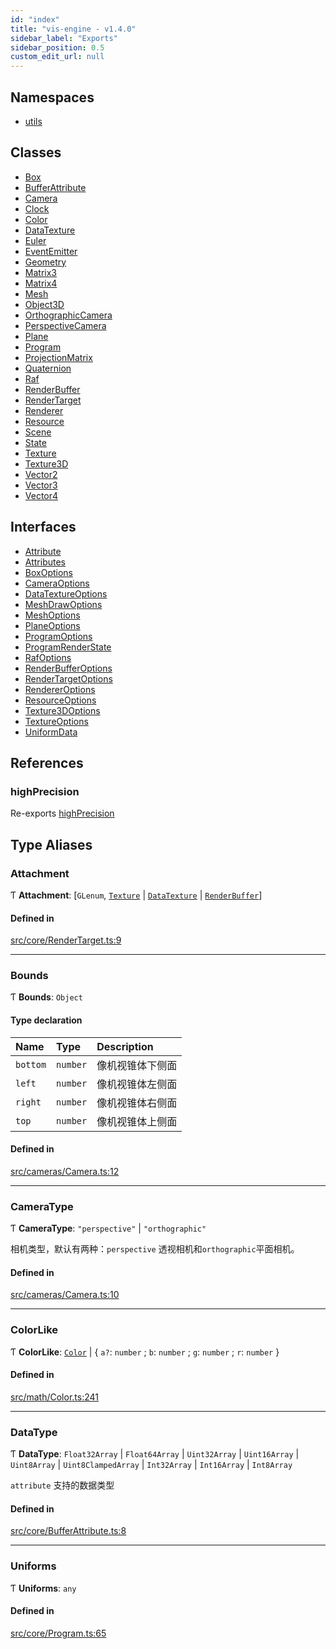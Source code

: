 ```yaml
---
id: "index"
title: "vis-engine - v1.4.0"
sidebar_label: "Exports"
sidebar_position: 0.5
custom_edit_url: null
---
```


## Namespaces

- [utils](namespaces/utils.md)

## Classes

- [Box](classes/Box.md)
- [BufferAttribute](classes/BufferAttribute.md)
- [Camera](classes/Camera.md)
- [Clock](classes/Clock.md)
- [Color](classes/Color.md)
- [DataTexture](classes/DataTexture.md)
- [Euler](classes/Euler.md)
- [EventEmitter](classes/EventEmitter.md)
- [Geometry](classes/Geometry.md)
- [Matrix3](classes/Matrix3.md)
- [Matrix4](classes/Matrix4.md)
- [Mesh](classes/Mesh.md)
- [Object3D](classes/Object3D.md)
- [OrthographicCamera](classes/OrthographicCamera.md)
- [PerspectiveCamera](classes/PerspectiveCamera.md)
- [Plane](classes/Plane.md)
- [Program](classes/Program.md)
- [ProjectionMatrix](classes/ProjectionMatrix.md)
- [Quaternion](classes/Quaternion.md)
- [Raf](classes/Raf.md)
- [RenderBuffer](classes/RenderBuffer.md)
- [RenderTarget](classes/RenderTarget.md)
- [Renderer](classes/Renderer.md)
- [Resource](classes/Resource.md)
- [Scene](classes/Scene.md)
- [State](classes/State.md)
- [Texture](classes/Texture.md)
- [Texture3D](classes/Texture3D.md)
- [Vector2](classes/Vector2.md)
- [Vector3](classes/Vector3.md)
- [Vector4](classes/Vector4.md)

## Interfaces

- [Attribute](interfaces/Attribute.md)
- [Attributes](interfaces/Attributes.md)
- [BoxOptions](interfaces/BoxOptions.md)
- [CameraOptions](interfaces/CameraOptions.md)
- [DataTextureOptions](interfaces/DataTextureOptions.md)
- [MeshDrawOptions](interfaces/MeshDrawOptions.md)
- [MeshOptions](interfaces/MeshOptions.md)
- [PlaneOptions](interfaces/PlaneOptions.md)
- [ProgramOptions](interfaces/ProgramOptions.md)
- [ProgramRenderState](interfaces/ProgramRenderState.md)
- [RafOptions](interfaces/RafOptions.md)
- [RenderBufferOptions](interfaces/RenderBufferOptions.md)
- [RenderTargetOptions](interfaces/RenderTargetOptions.md)
- [RendererOptions](interfaces/RendererOptions.md)
- [ResourceOptions](interfaces/ResourceOptions.md)
- [Texture3DOptions](interfaces/Texture3DOptions.md)
- [TextureOptions](interfaces/TextureOptions.md)
- [UniformData](interfaces/UniformData.md)

## References

### highPrecision

Re-exports [highPrecision](namespaces/utils.md#highprecision)

## Type Aliases

### Attachment

Ƭ **Attachment**: [`GLenum`, [`Texture`](classes/Texture.md) \| [`DataTexture`](classes/DataTexture.md) \| [`RenderBuffer`](classes/RenderBuffer.md)]

#### Defined in

[src/core/RenderTarget.ts:9](https://github.com/sakitam-gis/vis-engine/blob/master/src/core/RenderTarget.ts?at&#x3D;1f7cbec#line&#x3D;9)

___

### Bounds

Ƭ **Bounds**: `Object`

#### Type declaration

| Name | Type | Description |
| :------ | :------ | :------ |
| `bottom` | `number` | 像机视锥体下侧面 |
| `left` | `number` | 像机视锥体左侧面 |
| `right` | `number` | 像机视锥体右侧面 |
| `top` | `number` | 像机视锥体上侧面 |

#### Defined in

[src/cameras/Camera.ts:12](https://github.com/sakitam-gis/vis-engine/blob/master/src/cameras/Camera.ts?at&#x3D;1f7cbec#line&#x3D;12)

___

### CameraType

Ƭ **CameraType**: ``"perspective"`` \| ``"orthographic"``

相机类型，默认有两种：`perspective` 透视相机和`orthographic`平面相机。

#### Defined in

[src/cameras/Camera.ts:10](https://github.com/sakitam-gis/vis-engine/blob/master/src/cameras/Camera.ts?at&#x3D;1f7cbec#line&#x3D;10)

___

### ColorLike

Ƭ **ColorLike**: [`Color`](classes/Color.md) \| { `a?`: `number` ; `b`: `number` ; `g`: `number` ; `r`: `number`  }

#### Defined in

[src/math/Color.ts:241](https://github.com/sakitam-gis/vis-engine/blob/master/src/math/Color.ts?at&#x3D;1f7cbec#line&#x3D;241)

___

### DataType

Ƭ **DataType**: `Float32Array` \| `Float64Array` \| `Uint32Array` \| `Uint16Array` \| `Uint8Array` \| `Uint8ClampedArray` \| `Int32Array` \| `Int16Array` \| `Int8Array`

`attribute` 支持的数据类型

#### Defined in

[src/core/BufferAttribute.ts:8](https://github.com/sakitam-gis/vis-engine/blob/master/src/core/BufferAttribute.ts?at&#x3D;1f7cbec#line&#x3D;8)

___

### Uniforms

Ƭ **Uniforms**: `any`

#### Defined in

[src/core/Program.ts:65](https://github.com/sakitam-gis/vis-engine/blob/master/src/core/Program.ts?at&#x3D;1f7cbec#line&#x3D;65)
